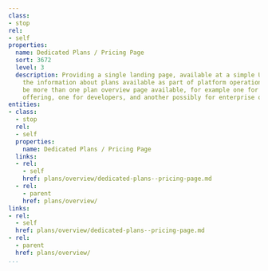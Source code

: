 ```yaml
---
class:
- stop
rel:
- self
properties:
  name: Dedicated Plans / Pricing Page
  sort: 3672
  level: 3
  description: Providing a single landing page, available at a simple URL, with all
    the information about plans available as part of platform operations. There may
    be more than one plan overview page available, for example one for SaaS side of
    offering, one for developers, and another possibly for enterprise or partner consumers.
entities:
- class:
  - stop
  rel:
  - self
  properties:
    name: Dedicated Plans / Pricing Page
  links:
  - rel:
    - self
    href: plans/overview/dedicated-plans--pricing-page.md
  - rel:
    - parent
    href: plans/overview/
links:
- rel:
  - self
  href: plans/overview/dedicated-plans--pricing-page.md
- rel:
  - parent
  href: plans/overview/
...
```

